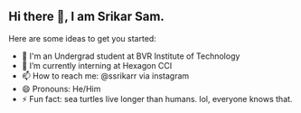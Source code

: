 ## Hi there 👋, I am Srikar Sam.



Here are some ideas to get you started:

- 🌱 I'm an Undergrad student at BVR Institute of Technology
- 👔 I’m currently interning at Hexagon CCI
- 📫 How to reach me: @ssrikarr via instagram
- 😄 Pronouns: He/Him
- ⚡ Fun fact: sea turtles live longer than humans. lol, everyone knows that.

